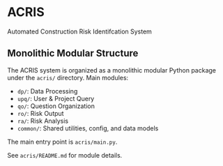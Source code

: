 # ACRIS

Automated Construction Risk Identifcation System

## Monolithic Modular Structure

The ACRIS system is organized as a monolithic modular Python package under the `acris/` directory. Main modules:

- `dp/`: Data Processing
- `upq/`: User & Project Query
- `qo/`: Question Organization
- `ro/`: Risk Output
- `ra/`: Risk Analysis
- `common/`: Shared utilities, config, and data models

The main entry point is `acris/main.py`.

See `acris/README.md` for module details.
